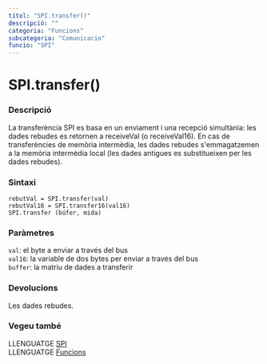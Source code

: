 ```yaml
---
títol: "SPI.transfer()"
descripció: ""
categoria: "Funcions"
subcategoria: "Comunicacio"
funcio: "SPI"
---
```


# SPI.transfer()

### Descripció

La transferència SPI es basa en un enviament i una recepció simultània: les dades rebudes es retornen a receiveVal (o receiveVal16). En cas de transferències de memòria intermèdia, les dades rebudes s'emmagatzemen a la memòria intermèdia local (les dades antigues es substitueixen per les dades rebudes).

### Sintaxi

`rebutVal = SPI.transfer(val)`  
`rebutVal16 = SPI.transfer16(val16)`  
`SPI.transfer (búfer, mida)`  

### Paràmetres

`val`: el byte a enviar a través del bus  
`val16`: la variable de dos bytes per enviar a través del bus  
`buffer`: la matriu de dades a transferir  

### Devolucions

Les dades rebudes.

### Vegeu també

LLENGUATGE [SPI](../spi.md)  
LLENGUATGE [Funcions](../../Funcions.md)  
